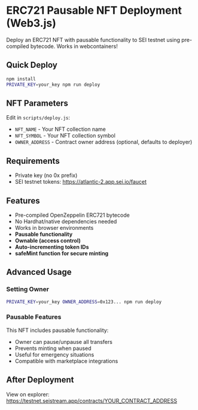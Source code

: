# ERC721 Pausable NFT Deployment (Web3.js)

Deploy an ERC721 NFT with pausable functionality to SEI testnet using pre-compiled bytecode. Works in webcontainers!

## Quick Deploy

```bash
npm install
PRIVATE_KEY=your_key npm run deploy
```

## NFT Parameters

Edit in `scripts/deploy.js`:
- `NFT_NAME` - Your NFT collection name
- `NFT_SYMBOL` - Your NFT collection symbol  
- `OWNER_ADDRESS` - Contract owner address (optional, defaults to deployer)

## Requirements

- Private key (no 0x prefix)
- SEI testnet tokens: https://atlantic-2.app.sei.io/faucet

## Features

- Pre-compiled OpenZeppelin ERC721 bytecode
- No Hardhat/native dependencies needed
- Works in browser environments
- **Pausable functionality**
- **Ownable (access control)**
- **Auto-incrementing token IDs**
- **safeMint function for secure minting**

## Advanced Usage

### Setting Owner

```bash
PRIVATE_KEY=your_key OWNER_ADDRESS=0x123... npm run deploy
```

### Pausable Features

This NFT includes pausable functionality:
- Owner can pause/unpause all transfers
- Prevents minting when paused
- Useful for emergency situations
- Compatible with marketplace integrations

## After Deployment

View on explorer: https://testnet.seistream.app/contracts/YOUR_CONTRACT_ADDRESS